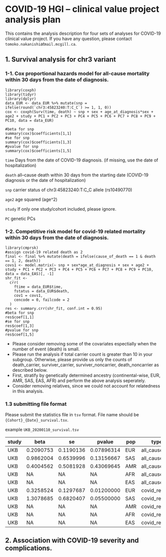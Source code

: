 # COVID-19 HGI – clinical value project analysis plan 

This contains the analysis description for four sets of analyses for COVID-19 clinical value project.
If you have any question, please contact `tomoko.nakanishi`at`mail.mcgill.ca`.

## 1. Survival analysis for chr3 variant
### 1-1.	Cox proportional hazards model for all-cause mortality within 30 days from the date of diagnosis.

```{r}
library(coxph)
library(tidyr)
library(dplyr)
data_EUR <- data_EUR %>% mutate(snp = ifelse(round(`chr3:45823240:T:C_C`) >= 1, 1, 0))
cox <- coxph(Surv(time, death) ~ snp + sex + age_at_diagnosis*sex + age2 + study + PC1 + PC2 + PC3 + PC4 + PC5 + PC6 + PC7 + PC8 + PC9 + PC10, data = data_EUR)

#beta for snp
summary(cox)$coefficients[1,1]
#se for snp
summary(cox)$coefficients[1,3]
#pvalue for snp
summary(cox)$coefficients[1,5]

```

`time` Days from the date of COVID-19 diagnosis. (if missing, use the date of hospitalization)

`death` all–cause death within 30 days from the starting date (COVID-19 diagnosis or the date of hospitalization)

`snp` carrier status of chr3:45823240:T:C_C allele (rs10490770)

`age2` age squared (age^2)

`study` If only one study/cohort included, please ignore.

`PC` genetic PCs

### 1-2. Competitive risk model for covid-19 related mortality within 30 days from the date of diagnosis.


```{r}
library(cmprsk)
#assign covid-19 related death as 2
final <- final %>% mutate(death = ifelse(cause_of_death == 1 & death == 1, 2, death))
covs1 <- model.matrix(~ snp + sex*age_at_diagnosis + sex + age2 + study + PC1 + PC2 + PC3 + PC4 + PC5 + PC6 + PC7 + PC8 + PC9 + PC10, data = data_EAS)[, -1]
shr_fit <- 
  crr(
    ftime = data_EUR$time,
    fstatus = data_EUR$death,
    cov1 = covs1,
    cencode = 0, failcode = 2
  )
res <- summary.crr(shr_fit, conf.int = 0.95)
#beta for snp
res$coef[1,1]
#se for snp
res$coef[1,3]
#pvalue for snp
res$coef[1,5]
```

* Please consider removing some of the covariates espectially when the number of event (death) is small.
* Please run the analysis if total carrier count is greater than 10 in your subgroup. Otherwise, please provide us only the counts of  death_carrier, surviver_carrier, surviver_noncarrier, death_noncarrier as described below.
* First, stratify by genetically determined ancestry (continental-wise, EUR, AMR, SAS, EAS, AFR) and perform the above analysis seperately.
* Consider removing relatives, since we could not account for relatedness in this analysis.


### 1.3 submitting file format

Please submit the statistics file in `tsv` format.
File name should be `{Cohort}_{Date}_survival.tsv`.

example
`UKB_20200110_survival.tsv`


| study |  beta |  se  | pvalue | pop | type | death_carrier | surviver_carrier | surviver_noncarrier | death_noncarrier
----|----|----|----|----|----|----|----|----|----|
| UKB |  0.2090753 | 0.1190136 | 0.07896314 | EUR  |  all_cause | 91 | 523 | 2439 | 388 |
| UKB |  0.9862004 | 0.6539996 | 0.13156667 | SAS  |  all_cause | 6 | 51 | 60 | 4 |
| UKB |  0.4004562 | 0.5081928 | 0.43069645 | AMR  |  all_cause | 5 | 16 | 126 | 18 |
| UKB |  NA | NA | NA | AFR |  all_cause | 0 | 2 | 162 | 44 |
| UKB |  NA | NA | NA | EAS |  all_cause | 0 | 1 | 52 | 2 |
| UKB |  0.3258524 | 0.1297687 | 0.01200000 | EUR |  covid_related | 78 | 370 | 1932 | 309 |
| UKB |  1.3078685 | 0.6820407 | 0.05500000 | SAS |  covid_related | 6 | 41 | 57 | 3 |
| UKB |  NA | NA | NA | AMR |  covid_related | 1 | 5 | 36 | 0 |
| UKB |  NA | NA | NA | AFR |  covid_related | 0 | 1 | 146 | 33 |
| UKB |  NA | NA | NA | EAS |  covid_related | 0 | 1 | 45 | 0 |



## 2. Association with COVID-19 severity and complications.



